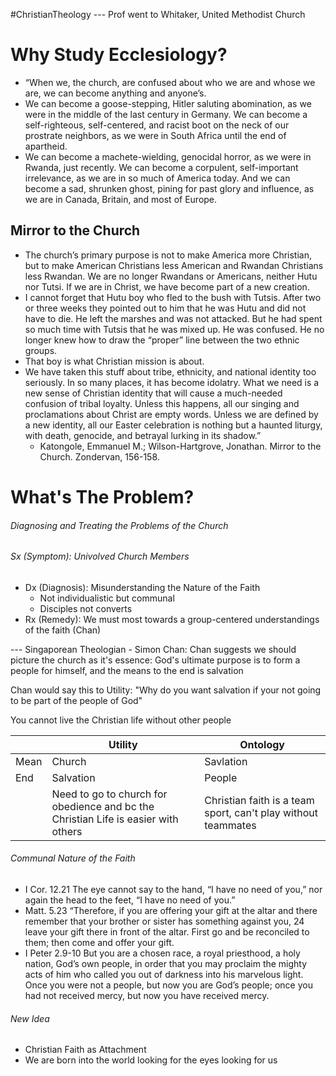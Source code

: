 #ChristianTheology
--- Prof went to Whitaker, United Methodist Church

# Why Study Ecclesiology?
- “When we, the church, are confused about who we are and whose we are, we can become anything and anyone’s.  
- We can become a goose-stepping, Hitler saluting abomination, as we were in the middle of the last century in Germany. We can become a self-righteous, self-centered, and racist boot on the neck of our prostrate neighbors, as we were in South Africa until the end of apartheid.
- We can become a machete-wielding, genocidal horror, as we were in Rwanda, just recently. We can become a corpulent, self-important irrelevance, as we are in so much of America today. And we can become a sad, shrunken ghost, pining for past glory and influence, as we are in Canada, Britain, and most of Europe.

## Mirror to the Church
- The church’s primary purpose is not to make America more Christian, but to make American Christians less American and Rwandan Christians less Rwandan. We are no longer Rwandans or Americans, neither Hutu nor Tutsi. If we are in Christ, we have become part of a new creation. 
- I cannot forget that Hutu boy who fled to the bush with Tutsis. After two or three weeks they pointed out to him that he was Hutu and did not have to die. He left the marshes and was not attacked. But he had spent so much time with Tutsis that he was mixed up. He was confused. He no longer knew how to draw the “proper” line between the two ethnic groups.
- That boy is what Christian mission is about. 
- We have taken this stuff about tribe, ethnicity, and national identity too seriously. In so many places, it has become idolatry. What we need is a new sense of Christian identity that will cause a much-needed confusion of tribal loyalty. Unless this happens, all our singing and proclamations about Christ are empty words. Unless we are defined by a new identity, all our Easter celebration is nothing but a haunted liturgy, with death, genocide, and betrayal lurking in its shadow.”  
	- Katongole, Emmanuel M.; Wilson-Hartgrove, Jonathan. Mirror to the Church. Zondervan, 156-158.

# What's The Problem?
###### Diagnosing and Treating the Problems of the Church

###### Sx (Symptom): Univolved Church Members
- Dx (Diagnosis): Misunderstanding the Nature of the Faith
	- Not individualistic but communal
	- Disciples not converts
- Rx (Remedy): We must most towards a group-centered understandings of the faith (Chan)

--- Singaporean Theologian - Simon Chan: 
Chan suggests we should picture the church as it's essence: God's ultimate purpose is to form a people for himself, and the means to the end is salvation

Chan would say this to Utility: "Why do you want salvation if your not going to be part of the people of God"

You cannot live the Christian life without other people

|      | Utility                                                                            | Ontology                                                      |
| ---- | ---------------------------------------------------------------------------------- | ------------------------------------------------------------- |
| Mean | Church                                                                             | Savlation                                                     |
| End  | Salvation                                                                          | People                                                        |
|      | Need to go to church for obedience and bc the Christian Life is easier with others | Christian faith is a team sport, can't play without teammates |

###### Communal Nature of the Faith
- I Cor. 12.21 The eye cannot say to the hand, “I have no need of you,” nor again the head to the feet, “I have no need of you.”
- Matt. 5.23 “Therefore, if you are offering your gift at the altar and there remember that your brother or sister has something against you, 24 leave your gift there in front of the altar. First go and be reconciled to them; then come and offer your gift.
- I Peter 2.9-10 But you are a chosen race, a royal priesthood, a holy nation, God’s own people, in order that you may proclaim the mighty acts of him who called you out of darkness into his marvelous light. Once you were not a people, but now you are God’s people; once you had not received mercy, but now you have received mercy.

###### New Idea
- Christian Faith as Attachment
- We are born into the world looking for the eyes looking for us